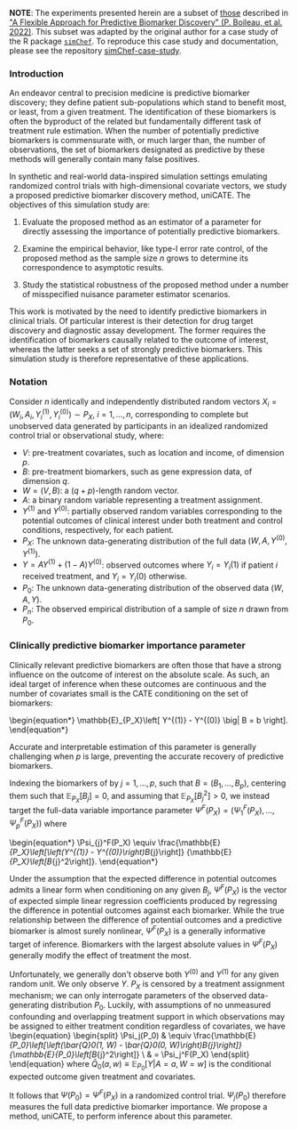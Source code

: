 **NOTE**: The experiments presented herein are a subset of
[those](https://github.com/PhilBoileau/pub_uniCATE) described in ["A Flexible
Approach for Predictive Biomarker Discovery" (P. Boileau, et al.
2022)](https://arxiv.org/abs/2205.01285). This subset was adapted by the
original author for a case study of the R package
[`simChef`](https://yu-group.github.io/simChef). To reproduce this case study
and documentation, please see the repository
[simChef-case-study](https://github.com/PhilBoileau/simChef-case-study).

### Introduction

An endeavor central to precision medicine is predictive biomarker discovery;
they define patient sub-populations which stand to benefit most, or least, from
a given treatment. The identification of these biomarkers is often the byproduct
of the related but fundamentally different task of treatment rule estimation.
When the number of potentially predictive biomarkers is commensurate with, or
much larger than, the number of observations, the set of biomarkers designated
as predictive by these methods will generally contain many false positives.

In synthetic and real-world data-inspired simulation settings emulating
randomized control trials with high-dimensional covariate vectors, we study a
proposed predictive biomarker discovery method, uniCATE. The objectives of this
simulation study are:

1. Evaluate the proposed method as an estimator of a parameter for directly
   assessing the importance of potentially predictive biomarkers.

2. Examine the empirical behavior, like type-I error rate control, of the
   proposed method as the sample size $n$ grows to determine its correspondence
   to asymptotic results.

3. Study the statistical robustness of the proposed method under a number of
   misspecified nuisance parameter estimator scenarios.

This work is motivated by the need to identify predictive biomarkers in
clinical trials. Of particular interest is their detection for drug target
discovery and diagnostic assay development. The former requires the
identification of biomarkers causally related to the outcome of interest,
whereas the latter seeks a set of strongly predictive biomarkers. This
simulation study is therefore representative of these applications.

### Notation

Consider $n$ identically and independently distributed random vectors $X_i =
(W_i, A_i, Y^{(1)}_i, Y^{(0)}_i) \sim P_X$, $i = 1, \ldots, n$, corresponding
to complete but unobserved data generated by participants in an idealized
randomized control trial or observational study, where:

- $V$: pre-treatment covariates, such as location and income, of dimension $p$.
- $B$: pre-treatment biomarkers, such as gene expression data, of dimension
  $q$.
- $W = (V, B)$: a $(q+p)$-length random vector.
- $A$: a binary random variable representing a treatment assignment.
- $Y^{(1)}$ and $Y^{(0)}$: partially observed random variables corresponding to
  the potential outcomes of clinical interest under both treatment and control
  conditions, respectively, for each patient.
- $P_X$: The unknown data-generating distribution of the full data $(W, A,
  Y^{(0)}, Y^{(1)})$.
- $Y = AY^{(1)} + (1-A)Y^{(0)}$: observed outcomes where $Y_i = Y_i(1)$ if
  patient $i$ received treatment, and $Y_i = Y_i(0)$ otherwise.
- $P_0$: The unknown data-generating distribution of the observed data $(W, A,
  Y)$.
- $P_n$: The observed empirical distribution of a sample of size $n$ drawn from
  $P_0$.

### Clinically predictive biomarker importance parameter

Clinically relevant predictive biomarkers are often those that have a strong
influence on the outcome of interest on the absolute scale. As such, an ideal
target of inference when these outcomes are continuous and the number of
covariates small is the CATE conditioning on the set of biomarkers:

\begin{equation*}
  \mathbb{E}_{P_X}\left[
    Y^{(1)} - Y^{(0)} \big| B = b
  \right].
\end{equation*}

Accurate and interpretable estimation of this parameter is generally challenging
when $p$ is large, preventing the accurate recovery of predictive biomarkers.

Indexing the biomarkers of by $j = 1, \ldots, p$, such that $B = (B_{1},
\ldots, B_{p})$, centering them such that $\mathbb{E}_{P_X}[B_{j}] = 0$, and
assuming that $\mathbb{E}_{P_X}[B^2_{j}] > 0$, we instead target the full-data
variable importance parameter $\Psi^F(P_X) = (\Psi^F_1(P_X), \ldots,
\Psi_p^F(P_X))$ where

\begin{equation*}
  \Psi_{j}^F(P_X) \equiv \frac{\mathbb{E}_{P_X}\left[\left(Y^{(1)} -
    Y^{(0)}\right)B_{j}\right]} {\mathbb{E}_{P_X}\left[B_{j}^2\right]}.
\end{equation*}

Under the assumption that the expected difference in potential outcomes admits a
linear form when conditioning on any given $B_j$, $\Psi^F(P_X)$ is the vector
of expected simple linear regression coefficients produced by regressing the
difference in potential outcomes against each biomarker. While the true
relationship between the difference of potential outcomes and a predictive
biomarker is almost surely nonlinear, $\Psi^F(P_X)$ is a generally informative
target of inference. Biomarkers with the largest absolute values in
$\Psi^F(P_X)$ generally modify the effect of treatment the most.

Unfortunately, we generally don't observe both $Y^{(0)}$ and $Y^{(1)}$ for any
given random unit. We only observe $Y$. $P_X$ is censored by a treatment
assignment mechanism; we can only interrogate parameters of the observed
data-generating distribution $P_0$. Luckily, with assumptions of no unmeasured
confounding and overlapping treatment support in which observations may be
assigned to either treatment condition regardless of covariates, we have
\begin{equation}
  \begin{split}
    \Psi_j(P_0)
    & \equiv \frac{\mathbb{E}_{P_0}\left[\left(\bar{Q}_0(1, W) -
      \bar{Q}_0(0, W)\right)B_{j}\right]}
      {\mathbb{E}_{P_0}\left[B_{j}^2\right]} \\
    & = \Psi_j^F(P_X)
  \end{split}
\end{equation}
where $\bar{Q}_0(a, w) \equiv \mathbb{E}_{P_0}[Y|A = a, W = w]$ is the
conditional expected outcome given treatment and covariates.

It follows that $\Psi(P_0) = \Psi^F(P_X)$ in a randomized control trial.
$\Psi_j(P_0)$ therefore measures the full data predictive biomarker importance.
We propose a method, uniCATE, to perform inference about this parameter.
